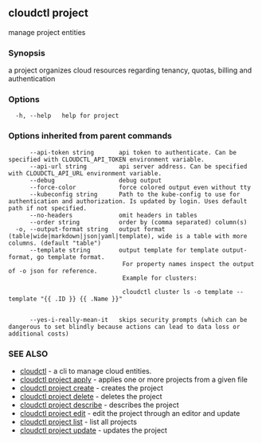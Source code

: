 ## cloudctl project

manage project entities

### Synopsis

a project organizes cloud resources regarding tenancy, quotas, billing and authentication

### Options

```
  -h, --help   help for project
```

### Options inherited from parent commands

```
      --api-token string       api token to authenticate. Can be specified with CLOUDCTL_API_TOKEN environment variable.
      --api-url string         api server address. Can be specified with CLOUDCTL_API_URL environment variable.
      --debug                  debug output
      --force-color            force colored output even without tty
      --kubeconfig string      Path to the kube-config to use for authentication and authorization. Is updated by login. Uses default path if not specified.
      --no-headers             omit headers in tables
      --order string           order by (comma separated) column(s)
  -o, --output-format string   output format (table|wide|markdown|json|yaml|template), wide is a table with more columns. (default "table")
      --template string        output template for template output-format, go template format.
                               	For property names inspect the output of -o json for reference.
                               	Example for clusters:
                               
                               	cloudctl cluster ls -o template --template "{{ .ID }} {{ .Name }}"
                               
                               	
      --yes-i-really-mean-it   skips security prompts (which can be dangerous to set blindly because actions can lead to data loss or additional costs)
```

### SEE ALSO

* [cloudctl](cloudctl.md)	 - a cli to manage cloud entities.
* [cloudctl project apply](cloudctl_project_apply.md)	 - applies one or more projects from a given file
* [cloudctl project create](cloudctl_project_create.md)	 - creates the project
* [cloudctl project delete](cloudctl_project_delete.md)	 - deletes the project
* [cloudctl project describe](cloudctl_project_describe.md)	 - describes the project
* [cloudctl project edit](cloudctl_project_edit.md)	 - edit the project through an editor and update
* [cloudctl project list](cloudctl_project_list.md)	 - list all projects
* [cloudctl project update](cloudctl_project_update.md)	 - updates the project

